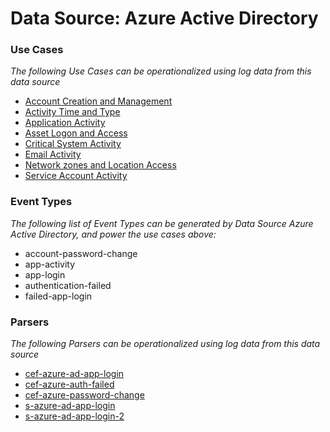 Data Source: Azure Active Directory
===================================

### Use Cases

_The following Use Cases can be operationalized using log data from this data source_

* [Account Creation and Management](usecase_account_creation_and_management.md)
* [Activity Time  and Type](usecase_activity_time__and_type.md)
* [Application Activity](usecase_application_activity.md)
* [Asset Logon and Access](usecase_asset_logon_and_access.md)
* [Critical System Activity](usecase_critical_system_activity.md)
* [Email Activity](usecase_email_activity.md)
* [Network zones and Location Access](usecase_network_zones_and_location_access.md)
* [Service Account Activity](usecase_service_account_activity.md)


### Event Types

_The following list of Event Types can be generated by Data Source Azure Active Directory, and power the use cases above:_

- account-password-change
- app-activity
- app-login
- authentication-failed
- failed-app-login


### Parsers

_The following Parsers can be operationalized using log data from this data source_

* [cef-azure-ad-app-login](parserContent_cef-azure-ad-app-login.md)
* [cef-azure-auth-failed](parserContent_cef-azure-auth-failed.md)
* [cef-azure-password-change](parserContent_cef-azure-password-change.md)
* [s-azure-ad-app-login](parserContent_s-azure-ad-app-login.md)
* [s-azure-ad-app-login-2](parserContent_s-azure-ad-app-login-2.md)
